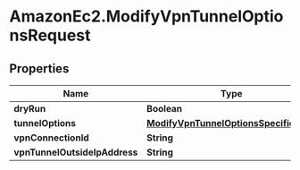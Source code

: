 # AmazonEc2.ModifyVpnTunnelOptionsRequest

## Properties

Name | Type | Description | Notes
------------ | ------------- | ------------- | -------------
**dryRun** | **Boolean** |  | [optional] 
**tunnelOptions** | [**ModifyVpnTunnelOptionsSpecification**](ModifyVpnTunnelOptionsSpecification.md) |  | 
**vpnConnectionId** | **String** |  | 
**vpnTunnelOutsideIpAddress** | **String** |  | 


